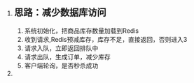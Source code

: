 1. ## 思路：减少数据库访问

   1. 系统初始化，把商品库存数量加载到Redis
   2. 收到请求,Redis预减库存，库存不足，直接返回，否则进入3
   3. 请求入队，立即返回排队中
   4.  请求出队，生成订单，减少库存
   5. 客户端轮询，是否秒杀成功

2. 